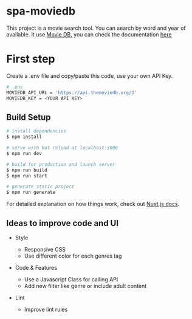 # spa-moviedb

This project is a movie search tool. You can search by word and year of available. it use [Movie DB](https://www.themoviedb.org/), you can check the documentation [here](https://developers.themoviedb.org/3/getting-started/introduction)

# First step
Create a .env file and copy/paste this code, use your own API Key.

```bash
# .env
MOVIEDB_API_URL = 'https://api.themoviedb.org/3'
MOVIEDB_KEY = <YOUR API KEY>
```

## Build Setup

```bash
# install dependencies
$ npm install

# serve with hot reload at localhost:3000
$ npm run dev

# build for production and launch server
$ npm run build
$ npm run start

# generate static project
$ npm run generate
```

For detailed explanation on how things work, check out [Nuxt.js docs](https://nuxtjs.org).


## Ideas to improve code and UI
- Style
    - Responsive CSS
    - Use different color for each genres tag

- Code & Features
    - Use a Javascript Class for calling API
    - Add new filter like genre or include adult content

- Lint
    - Improve lint rules
